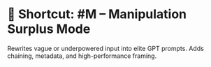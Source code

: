 # 🧠 Shortcut: #M – Manipulation Surplus Mode

Rewrites vague or underpowered input into elite GPT prompts. Adds chaining, metadata, and high-performance framing.